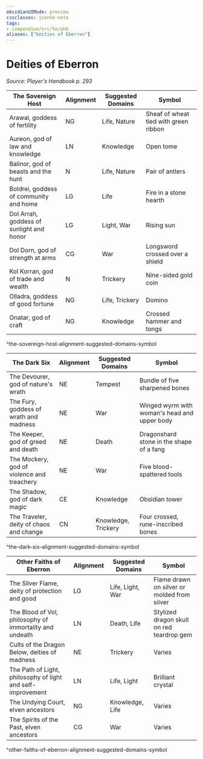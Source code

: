 ```yaml
---
obsidianUIMode: preview
cssclasses: json5e-note
tags:
- compendium/src/5e/phb
aliases: ["Deities of Eberron"]
---
```

# Deities of Eberron
*Source: Player's Handbook p. 293* 

| The Sovereign Host | Alignment | Suggested Domains | Symbol |
|--------------------|-----------|-------------------|--------|
| Arawai, goddess of fertility | NG | Life, Nature | Sheaf of wheat tied with green ribbon |
| Aureon, god of law and knowledge | LN | Knowledge | Open tome |
| Balinor, god of beasts and the hunt | N | Life, Nature | Pair of antlers |
| Boldrei, goddess of community and home | LG | Life | Fire in a stone hearth |
| Dol Arrah, goddess of sunlight and honor | LG | Light, War | Rising sun |
| Dol Dorn, god of strength at arms | CG | War | Longsword crossed over a shield |
| Kol Korran, god of trade and wealth | N | Trickery | Nine-sided gold coin |
| Olladra, goddess of good fortune | NG | Life, Trickery | Domino |
| Onatar, god of craft | NG | Knowledge | Crossed hammer and tongs |
^the-sovereign-host-alignment-suggested-domains-symbol

| The Dark Six | Alignment | Suggested Domains | Symbol |
|--------------|-----------|-------------------|--------|
| The Devourer, god of nature's wrath | NE | Tempest | Bundle of five sharpened bones |
| The Fury, goddess of wrath and madness | NE | War | Winged wyrm with woman's head and upper body |
| The Keeper, god of greed and death | NE | Death | Dragonshard stone in the shape of a fang |
| The Mockery, god of violence and treachery | NE | War | Five blood-spattered tools |
| The Shadow, god of dark magic | CE | Knowledge | Obsidian tower |
| The Traveler, deity of chaos and change | CN | Knowledge, Trickery | Four crossed, rune-inscribed bones |
^the-dark-six-alignment-suggested-domains-symbol

| Other Faiths of Eberron | Alignment | Suggested Domains | Symbol |
|-------------------------|-----------|-------------------|--------|
| The Silver Flame, deity of protection and good | LG | Life, Light, War | Flame drawn on silver or molded from silver |
| The Blood of Vol, philosophy of immortality and undeath | LN | Death, Life | Stylized dragon skull on red teardrop gem |
| Cults of the Dragon Below, deities of madness | NE | Trickery | Varies |
| The Path of Light, philosophy of light and self-improvement | LN | Life, Light | Brilliant crystal |
| The Undying Court, elven ancestors | NG | Knowledge, Life | Varies |
| The Spirits of the Past, elven ancestors | CG | War | Varies |
^other-faiths-of-eberron-alignment-suggested-domains-symbol